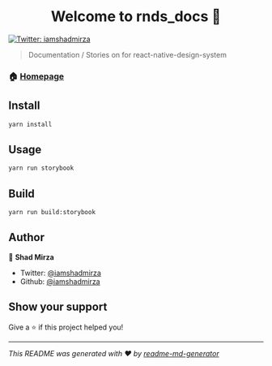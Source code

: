 <h1 align="center">Welcome to rnds_docs 👋</h1>
<p>
  <a href="https://twitter.com/iamshadmirza">
    <img alt="Twitter: iamshadmirza" src="https://img.shields.io/twitter/follow/iamshadmirza.svg?style=social" target="_blank" />
  </a>
</p>

> Documentation / Stories on for react-native-design-system

### 🏠 [Homepage](npmjs.com/react-native-design-system)

## Install

```sh
yarn install
```

## Usage

```sh
yarn run storybook
```

## Build

```sh
yarn run build:storybook
```

## Author

👤 **Shad Mirza**

* Twitter: [@iamshadmirza](https://twitter.com/iamshadmirza)
* Github: [@iamshadmirza](https://github.com/iamshadmirza)

## Show your support

Give a ⭐️ if this project helped you!

***
_This README was generated with ❤️ by [readme-md-generator](https://github.com/kefranabg/readme-md-generator)_
